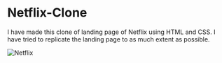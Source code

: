 # Netflix-Clone
I have made this clone of landing page of Netflix using HTML and CSS. I have tried to replicate the landing page to as much extent as possible.

![Netflix](https://user-images.githubusercontent.com/97402437/212102546-f5fb18d2-c91c-4e62-9561-6a8dc191ed32.png)
